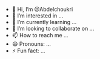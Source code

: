 - 👋 Hi, I’m @Abdelchoukri
- 👀 I’m interested in ...
- 🌱 I’m currently learning ...
- 💞️ I’m looking to collaborate on ...
- 📫 How to reach me ...
- 😄 Pronouns: ...
- ⚡ Fun fact: ...

<!---
Abdelchoukri/Abdelchoukri is a ✨ special ✨ repository because its `README.md` (this file) appears on your GitHub profile.
You can click the Preview link to take a look at your changes.
--->
